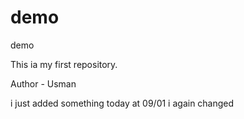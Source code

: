 # demo

demo <br>

This ia my first repository.

Author - Usman

i just added something today at 09/01
i again changed
